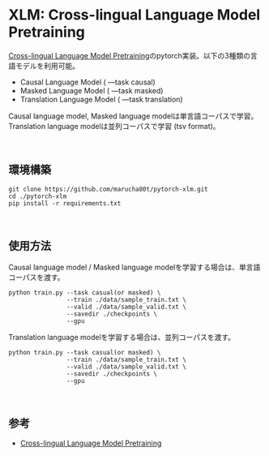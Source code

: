# XLM: Cross-lingual Language Model Pretraining 

[Cross-lingual Language Model Pretraining](https://arxiv.org/abs/1901.07291)のpytorch実装。以下の3種類の言語モデルを利用可能。

- Causal Language Model ( —task causal)
- Masked Language Model ( —task masked)
- Translation Language Model ( —task translation)

Causal language model, Masked language modelは単言語コーパスで学習。Translation language modelは並列コーパスで学習 (tsv format)。

<br>



## 環境構築

```python3
git clone https://github.com/marucha80t/pytorch-xlm.git
cd ./pytorch-xlm
pip install -r requirements.txt
```

<br>



## 使用方法

Causal language model / Masked language modelを学習する場合は、単言語コーパスを渡す。

```python3
python train.py --task casual(or masked) \
                --train ./data/sample_train.txt \
                --valid ./data/sample_valid.txt \
                --savedir ./checkpoints \
                --gpu
```



Translation language modelを学習する場合は、並列コーパスを渡す。

```python3
python train.py --task casual(or masked) \
                --train ./data/sample_train.txt \
                --valid ./data/sample_valid.txt \
                --savedir ./checkpoints \
                --gpu
```

<br>



## 参考

- [Cross-lingual Language Model Pretraining](https://arxiv.org/abs/1901.07291)
